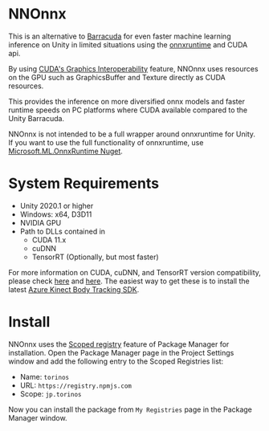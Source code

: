 # NNOnnx

This is an alternative to [Barracuda](https://docs.unity3d.com/Packages/com.unity.barracuda@1.0/manual/index.html) for even faster machine learning inference on Unity in limited situations using the [onnxruntime](https://onnxruntime.ai/) and CUDA api.

By using [CUDA's Graphics Interoperability](https://docs.nvidia.com/cuda/cuda-runtime-api/group__CUDART__INTEROP.html) feature, NNOnnx uses resources on the GPU such as GraphicsBuffer and Texture directly as CUDA resources.

This provides the inference on more diversified onnx models and faster runtime speeds on PC platforms where CUDA available compared to the Unity Barracuda.

NNOnnx is not intended to be a full wrapper around onnxruntime for Unity. If you want to use the full functionality of onnxruntime, use [Microsoft.ML.OnnxRuntime Nuget](https://www.nuget.org/packages/Microsoft.ML.OnnxRuntime/).

System Requirements
=================
- Unity 2020.1 or higher
- Windows: x64, D3D11
- NVIDIA GPU
- Path to DLLs contained in
  - CUDA 11.x
  - cuDNN
  - TensorRT (Optionally, but most faster)

For more information on CUDA, cuDNN, and TensorRT version compatibility, please check [here](https://onnxruntime.ai/docs/execution-providers/CUDA-ExecutionProvider.html) and [here](https://onnxruntime.ai/docs/execution-providers/TensorRT-ExecutionProvider.html). The easiest way to get these is to install the latest [Azure Kinect Body Tracking SDK](https://learn.microsoft.com/en-us/azure/kinect-dk/body-sdk-download).

Install
=================
NNOnnx uses the [Scoped registry](https://docs.unity3d.com/Manual/upm-scoped.html) feature of Package Manager for installation. Open the Package Manager page in the Project Settings window and
add the following entry to the Scoped Registries list:

- Name: `torinos`
- URL: `https://registry.npmjs.com`
- Scope: `jp.torinos`

Now you can install the package from `My Registries` page in the Package Manager
window.